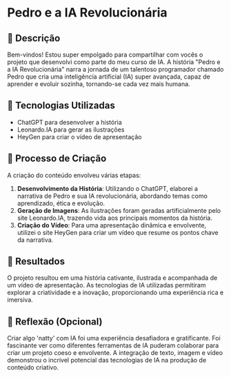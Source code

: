 # Pedro e a IA Revolucionária

## 📒 Descrição
Bem-vindos! Estou super empolgado para compartilhar com vocês o projeto que desenvolvi como parte do meu curso de IA. A história "Pedro e a IA Revolucionária" narra a jornada de um talentoso programador chamado Pedro que cria uma inteligência artificial (IA) super avançada, capaz de aprender e evoluir sozinha, tornando-se cada vez mais humana.

## 🤖 Tecnologias Utilizadas
- ChatGPT para desenvolver a história
- Leonardo.IA para gerar as ilustrações
- HeyGen para criar o vídeo de apresentação

## 🧐 Processo de Criação
A criação do conteúdo envolveu várias etapas:
1. **Desenvolvimento da História**: Utilizando o ChatGPT, elaborei a narrativa de Pedro e sua IA revolucionária, abordando temas como aprendizado, ética e evolução.
2. **Geração de Imagens**: As ilustrações foram geradas artificialmente pelo site Leonardo.IA, trazendo vida aos principais momentos da história.
3. **Criação do Vídeo**: Para uma apresentação dinâmica e envolvente, utilizei o site HeyGen para criar um vídeo que resume os pontos chave da narrativa.

## 🚀 Resultados
O projeto resultou em uma história cativante, ilustrada e acompanhada de um vídeo de apresentação. As tecnologias de IA utilizadas permitiram explorar a criatividade e a inovação, proporcionando uma experiência rica e imersiva.

## 💭 Reflexão (Opcional)
Criar algo 'natty' com IA foi uma experiência desafiadora e gratificante. Foi fascinante ver como diferentes ferramentas de IA puderam colaborar para criar um projeto coeso e envolvente. A integração de texto, imagem e vídeo demonstrou o incrível potencial das tecnologias de IA na produção de conteúdo criativo.
